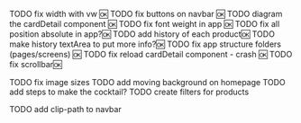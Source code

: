TODO fix width with vw 🆗
TODO fix buttons on navbar 🆗
TODO diagram the cardDetail component 🆗
TODO fix font weight in app 🆗
TODO fix all position absolute in app?🆗
TODO add history of each product🆗
TODO make history textArea to put more info?🆗
TODO fix app structure folders (pages/screens) 🆗
TODO fix reload cardDetail component - crash 🆗
TODO fix scrollbar🆗

TODO fix image sizes
TODO add moving background on homepage
TODO add steps to make the cocktail?
TODO create filters for products

TODO add clip-path to navbar
